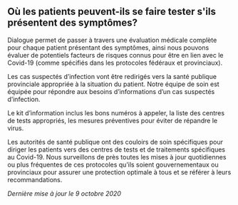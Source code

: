 ## Où les patients peuvent-ils se faire tester s'ils présentent des symptômes?

Dialogue permet de passer à travers une évaluation médicale complète pour chaque patient présentant des symptômes, ainsi nous pouvons évaluer de potentiels facteurs de risques connus pour être en lien avec le Covid-19 (comme spécifiés dans les protocoles fédéraux et provinciaux).

Les cas suspectés d’infection vont être redirigés vers la santé publique provinciale appropriée à la situation du patient. Notre équipe de soin est équipée pour répondre aux besoins d’informations d’un cas suspectés d’infection.

Le kit d’information inclus les bons numéros à appeler, la liste des centres de tests appropriés, les mesures préventives pour éviter de répandre le virus.

Les autorités de santé publique ont des couloirs de soin spécifiques pour diriger les patients vers des centres de tests et de traitements spécifiques au Covid-19. Nous surveillons de près toutes les mises à jour quotidiennes ou plus fréquentes de ces protocoles qu’ils soient gouvernementaux ou provinciaux pour assurer une protection optimale à tous et se référer à leurs recommandations.

_Dernière mise à jour le 9 octobre 2020_
